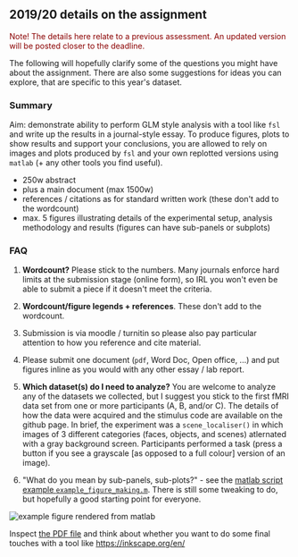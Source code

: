 ## 2019/20 details on the assignment

<span style="color:darkred">Note! The details here relate to a previous assessment. An updated version will be posted closer to the deadline.</span>

The following will hopefully clarify some of the questions you might have about the assignment. There are also some suggestions for ideas you can explore, that are specific to this year's dataset.

### Summary

Aim: demonstrate ability to perform GLM style analysis with a tool like `fsl` and write up the results in a journal-style essay. To produce figures, plots to show results and support your conclusions, you are allowed to rely on images and plots produced by `fsl` and your own replotted versions using `matlab` (+ any other tools you find useful).  


- 250w abstract
- plus a main document (max 1500w)
- references / citations as for standard written work (these don't add to the wordcount)
- max. 5 figures illustrating details of the experimental setup, analysis methodology and results (figures can have sub-panels or subplots)

### FAQ

1. **Wordcount?** Please stick to the numbers. Many journals enforce hard limits at the submission stage (online form), so IRL you won't even be able to submit a piece if it doesn't meet the criteria.

2. **Wordcount/figure legends + references**. These don't add to the wordcount.

3. Submission is via moodle / turnitin so please also pay particular attention to how you reference and cite material.

4. Please submit one document (`pdf`, Word Doc, Open office, ...) and put figures inline as you would with any other essay / lab report.

5. **Which dataset(s) do I need to analyze?** You are welcome to analyze any of the datasets we collected, but I suggest you stick to the first fMRI data set from one or more participants (A, B, and/or C). The details of how the data were acquired and the stimulus code are available on the github page. In brief, the experiment was a `scene_localiser()` in which images of 3 different categories (faces, objects, and scenes) atlernated with a gray background screen. Participants performed a task (press a button if you see a grayscale [as opposed to a full colour] version of an image).

6. "What do you mean by sub-panels, sub-plots?" - see the [matlab script example `example_figure_making.m`](example_figure_making.m). There is still some tweaking to do, but hopefully a good starting point for everyone.

![example figure rendered from matlab](figureWithReasonableSize.png)

Inspect [the PDF file](figureWithReasonableSize.pdf) and think about whether you want to do some final touches with a tool like https://inkscape.org/en/
